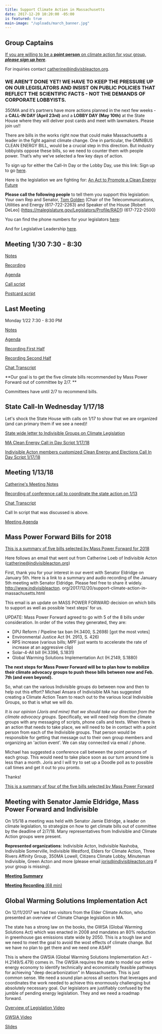 ```yaml
---
title: Support Climate Action in Massachusetts
date: 2017-12-20 10:20:00 -05:00
is featured: true
main-image: "/uploads/march_banner.jpg"
---
```


## Group Captains
[If you are willing to be a **point person** on climate action for your group, ***please sign up here***](https://actionnetwork.org/forms/sign-up-for-the-indivisible-ma-climate-action-list?source=direct_link&). 

For inquiries contact catherine@indivisbleacton.org.

### WE AREN’T DONE YET!  WE HAVE TO KEEP THE PRESSURE UP ON OUR LEGISLATORS AND INSIST ON PUBLIC POLICIES THAT REFLECT THE SCIENTIFIC FACTS - NOT THE DEMANDS OF CORPORATE LOBBYISTS.  

350MA and it’s partners have more actions planned in the next few weeks - a **CALL-IN DAY (April 23rd)** and a **LOBBY DAY (May 10th)** at the State House where they will deliver post cards and meet with lawmakers.  Please join us!!

There are bills in the works right now that could make Massachusetts a leader in the fight against climate change. One in particular, the OMNIBUS CLEAN ENERGY BILL, would be a crucial step in this direction. But industry lobbyists oppose these bills, so we need to counter them with people power. That’s why we’ve selected a few key days of action.

To sign up for either the Call-In Day or the Lobby Day, use this link:
Sign up to go [here](https://marchforscienceboston.betterfutureproject.org/sign_up). 

Here is the legislation we are fighting for:
[An Act to Promote a Clean Energy Future](https://indivisible-ma.slack.com/files/U8QNQNV5H/FA9FG3D2Q/an_act_to_promote_a_clean_energy_future_2.jpg)

**Please call the following people** to tell them you support this legislation: Your own Rep and Senator, [Tom Golden](https://malegislature.gov/Legislators/Profile/TAG1)  (Chair of the Telecommunications, Utilities and Energy (617-722-2263) and Speaker of the House [Robert DeLeo] (https://malegislature.gov/Legislators/Profile/RAD1) (617-722-2500)

You can find the phone numbers for your legislators [here](https://malegislature.gov/Search/FindMyLegislator): 

And for Legislative Leadership [here](https://malegislature.gov/Legislators/Leadership).

## Meeting 1/30 7:30 - 8:30

[Notes](https://docs.google.com/document/d/1r9taN3Dc6VA6QDdwqNkNElNe2eukO--jim50CYV152k/edit?usp=drivesdk)

[Recording](https://drive.google.com/open?id=1lAs4O9w8dRQRT9AT7hAKUantvX_9vcVY)

[Agenda](https://docs.google.com/document/d/1SvS0r3XDQpvdBZYTHStYXV7ejStLulPYv5vSCfRH5tE/edit?usp=drivesdk)

[Call script](https://docs.google.com/document/d/1AxPACQ-9FZXIj3OxEeBSRtqckfU5lzplxylmp1UMMDU/edit?usp=drivesdk)

[Postcard script](https://docs.google.com/document/d/1T11ea5Fr8ieRrIEvVki3_W2vhIO9Rx221IA8RDK_PE0/edit?usp=drivesdk)



## Last Meeting
Monday 1/22 7:30 - 8:30 PM

[Notes](https://docs.google.com/document/d/176agaPEjnlDGVz2Uj-o8uwmwVzX33cCvuY5gL0LGsJc/edit?usp=drivesdk)

[Agenda](https://docs.google.com/document/d/1TehtUdzvZ8CDutsgMl2rzYDUUp8l0c85YK-8EpHMoEs/edit?usp=drivesdk)

[Recording First Half](https://drive.google.com/open?id=1hUPMJSdG6YJbq6On6lEpUS0Rv27NbL_O)

[Recording Second Half](https://drive.google.com/open?id=1nNYZE7V_YH0RfhjHLfxAUH8MR-IgorVP)

[Chat Transcript](https://drive.google.com/open?id=1cw5sDIQ_cgnrsvifJhZW-8icKu6q-1Cy3eL9k5jgrbU)

**Our goal is to get the five climate bills recommended by Mass Power Forward out of committee by 2/7. **

Committees have until 2/7 to recommend bills.


## State Call-In Wednesday 1/17/18

Let's shock the State House with calls on 1/17 to show that we are organized (and can primary them if we see a need)!

[State wide letter to Indivisible Groups on Climate Legislation](https://docs.google.com/document/d/1ykC66Q7dRU-MJ0jMQwaTTihHkMWhb0l92Y-BF5s1ryw/edit?usp=sharing)

[MA Clean Energy Call in Day Script 1/17/18](https://docs.google.com/document/d/1sW0xRwaU4M-jSEbycjoTSWV4VH4x1X06G8zTnyd35R8/edit?usp=drivesdk)

[Indivisible Acton members customized Clean Energy and Elections Call In Day Script 1/17/18](https://goo.gl/Srj87D)

## Meeting 1/13/18
[Catherine's Meeting Notes](https://docs.google.com/document/d/1yCiLplcnrtyg0UiTkI1xoEmH9gJmtWwyCqKg7KgS940/edit?usp=sharing)

[Recording of conference call to coordinate the state action on 1/13](https://drive.google.com/open?id=1o4nkgntmrn3lWZ0VedDkjM8nYT7fX-Jp)

[Chat Transcript](https://drive.google.com/open?id=1Ebx1vFKZquNeTgN5rkJsdDWcksAiuzMr)

Call In script that was discussed is above.

[Meeting Agenda](https://docs.google.com/document/d/1OSxATdRkBVBe696hbqdzKfD6qBiGJJMOsWcixfuB18M/edit?usp=drivesdk)

## Mass Power Forward Bills for 2018

[This is a summary of five bills selected by Mass Power Forward for 2018](https://docs.google.com/document/d/1udxuyFC0SAw_3JzoMBIJKChEiRdvrEQrSuWvN_yqlNo/edit?usp=sharing)

Here follows an email that went out from Catherine Loeb of Indivisible Acton (catherine@indivisibleacton.org)

First, thank you for your interest in our event with Senator Eldridge on January 5th.  Here is a link to a summary and audio recording of the January 5th meeting with Senator Eldridge.  Please feel free to share it widely. http://www.indivisibleacton. org/2017/12/20/support-climate-action-in-massachusetts.html

This email is an update on MASS POWER FORWARD decision on which bills to support as well as possible 'next steps' for us.  

UPDATE: Mass Power Forward agreed to go with 5 of the 8 bills under consideration. In order of the votes they generated, they are:

* DPU Reform / Pipeline tax ban (H.3400, S.2698) [got the most votes]
* Environmental Justice Act (H. 2913, S. 426)
* RPS increase (various bills; MPF just wants to accelerate the rate of increase at an aggressive clip)
* Solar-4-All bill (H.3396, S.1831)
* Global Warming Solutions Implementation Act (H.2149, S.1880)

**The next steps for Mass Power Forward will be to plan how to mobilize their climate advocacy groups to push these bills between now and Feb. 7th (and even beyond).**

So, what can the various Indivisible groups do between now and then to help out this effort? Michael Ansara of Indivisible MA has suggested creating a Climate Action Team to reach out to the various local Indivisible Groups, so that is what we will do.

*It is our opinion (Joris and mine) that we should take our direction from the climate advocacy groups.* Specifically, we will need help from the climate groups with any messaging of scripts, phone calls and texts. When there is an action that needs to take place, we will need to be in contact with a point person from each of the Indivisible groups. That person would be responsible for getting that message out to their own group members and organizing an 'action event'. We can stay connected via email / phone.

Michael has suggested a conference call between the point persons of each group. This would need to take place soon as our turn around time is less than a month. Joris and I will try to set up a Doodle poll as to possible call times and get it out to you pronto.

Thanks!

[This is a summary of four of the five bills selected by Mass Power Forward](https://docs.google.com/document/d/1udxuyFC0SAw_3JzoMBIJKChEiRdvrEQrSuWvN_yqlNo/edit?usp=sharing)

## Meeting with Senator Jamie Eldridge, Mass Power Forward and Indivisible

On 1/5/18 a meeting was held with Senator Jamie Eldridge, a leader on climate legislation, to strategize on how to get climate bills out of committee by the deadline of 2/7/18. Many representatives from Indivisible and Climate Action groups were present.

**Represented organizations**: Indivisible Acton, Indivisible Nashoba, Indivisible Somerville, Indivisible Westford, Elders for Climate Action, Three Rivers Affinity Group, 350MA Lowell, Citizens Climate Lobby, Minuteman Indivisible, Green Acton and more (please email joris@indivisibleacton.org if your group is missing).

[**Meeting Summary**](https://drive.google.com/open?id=1QW1_ezbs1Z235ra0N_y-rHvLj1cU7wQQsJ96aT8JU98)

[**Meeting Recording** (68 min)](https://drive.google.com/open?id=1-HW6owJu3qcQTNuvKqeI9yz_3243vYZZ)

## Global Warming Solutions Implementation Act

On 12/11/2017 we had two visitors from the Elder Climate Action, who presented an overview of Climate Change legislation in MA. 

The state has a strong law on the books, the GWSA (Global Warming Solutions Act) which was enacted in 2008 and mandates an 80% reduction in greenhouse gas emissions state wide by 2050.  This is a tough law and we need to meet the goal to avoid the wost effects of climate change.  But we have no plan to get there and we need one ASAP!

This is where the GWSIA (Global Warming Solutions Implementation Act - H.2149/S.479) comes in.  The GWSIA requires the state to model our entire energy economy to identify technically and economically feasible pathways for achieving "deep decarbonization" in Massachusetts.  This is just common sense.  We need a sound plan across all sectors that leverages and coordinates the work needed to achieve this enormously challenging but absolutely necessary goal.  Our legislators are justifiably confused by the jumble of pending energy legislation.  They and we need a roadmap forward.

[Overview of Legislation Video](https://youtu.be/nfUBTLHIbv4)

[GWSIA Video](https://youtu.be/m8-uJ6i6j5M)

[Slides](https://drive.google.com/open?id=1mRV0T3vnH0uOJvrZQukAMOMzHo-74wux)
